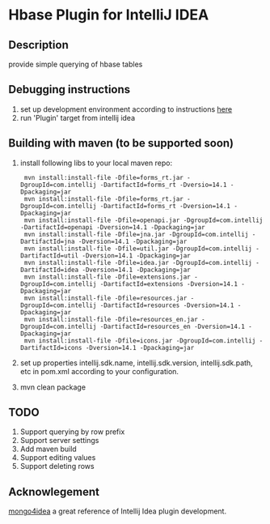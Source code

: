 # Hbase Plugin for IntelliJ IDEA

## Description
provide simple querying of hbase tables

## Debugging instructions
1. set up development environment according to instructions [here](http://www.jetbrains.org/intellij/sdk/docs/basics/getting_started/setting_up_environment.html)
2. run 'Plugin' target from intellij idea

## Building with maven (to be supported soon)
1. install following libs to your local maven repo:

        mvn install:install-file -Dfile=forms_rt.jar -DgroupId=com.intellij -DartifactId=forms_rt -Dversio=14.1 -Dpackaging=jar
        mvn install:install-file -Dfile=forms_rt.jar -DgroupId=com.intellij -DartifactId=forms_rt -Dversion=14.1 -Dpackaging=jar
        mvn install:install-file -Dfile=openapi.jar -DgroupId=com.intellij -DartifactId=openapi -Dversion=14.1 -Dpackaging=jar
        mvn install:install-file -Dfile=jna.jar -DgroupId=com.intellij -DartifactId=jna -Dversion=14.1 -Dpackaging=jar
        mvn install:install-file -Dfile=util.jar -DgroupId=com.intellij -DartifactId=util -Dversion=14.1 -Dpackaging=jar
        mvn install:install-file -Dfile=idea.jar -DgroupId=com.intellij -DartifactId=idea -Dversion=14.1 -Dpackaging=jar
        mvn install:install-file -Dfile=extensions.jar -DgroupId=com.intellij -DartifactId=extensions -Dversion=14.1 -Dpackaging=jar
        mvn install:install-file -Dfile=resources.jar -DgroupId=com.intellij -DartifactId=resources -Dversion=14.1 -Dpackaging=jar
        mvn install:install-file -Dfile=resources_en.jar -DgroupId=com.intellij -DartifactId=resources_en -Dversion=14.1 -Dpackaging=jar
        mvn install:install-file -Dfile=icons.jar -DgroupId=com.intellij -DartifactId=icons -Dversion=14.1 -Dpackaging=jar
        
2. set up properties intellij.sdk.name, intellij.sdk.version, intellij.sdk.path, etc in pom.xml according to your configuration.
3. mvn clean package

## TODO
1. Support querying by row prefix
1. Support server settings
1. Add maven build
1. Support editing values
1. Support deleting rows

## Acknowlegement
[mongo4idea](https://github.com/dboissier/mongo4idea) a great reference of Intellij Idea plugin development.

